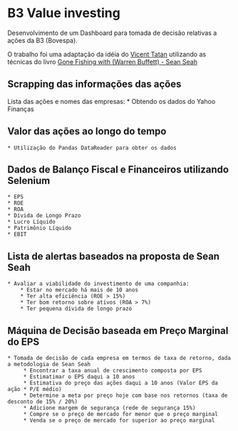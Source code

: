 # B3 Value investing

Desenvolvimento de um Dashboard para tomada de decisão relativas a
ações da B3 (Bovespa).

O trabalho foi uma adaptação da idéia do [Vicent Tatan](https://github.com/VincentTatan/ValueInvesting) utilizando as técnicas do livro [Gone Fishing with (Warren Buffett) - Sean Seah](http://valueinvesting-sg.com/ebook/GoneFishingWithBuffett.pdf)


## Scrapping das informações das ações
Lista das ações e nomes das empresas:
    * Obtendo os dados do Yahoo Finanças

## Valor das ações ao longo do tempo
    * Utilização do Pandas DataReader para obter os dados

## Dados de Balanço Fiscal e Financeiros utilizando Selenium
    * EPS
    * ROE
    * ROA
    * Dívida de Longo Prazo
    * Lucro Líquido
    * Patrimônio Líquido
    * EBIT

## Lista de alertas baseados na proposta de Sean Seah
    * Avaliar a viabilidade do investimento de uma companhia:
        * Estar no mercado há mais de 10 anos
        * Ter alta eficiência (ROE > 15%)
        * Ter bom retorno sobre ativos (ROA > 7%)
        * Ter pequena dívida de longo prazo

## Máquina de Decisão baseada em Preço Marginal do EPS
    * Tomada de decisão de cada empresa em termos de taxa de retorno, dada a metodologia de Sean Seah
         * Encontrar a taxa anual de crescimento composta por EPS
         * Estimatimar o EPS daqui a 10 anos
         * Estimativa do preço das ações daqui a 10 anos (Valor EPS da ação * P/E médio)
         * Determine a meta por preço hoje com base nos retornos (taxa de desconto de 15% / 20%)
         * Adicione margem de segurança (rede de segurança 15%)
         * Compre se o preço de mercado for menor que o preço marginal
         * Venda se o preço de mercado for superior ao preço marginal

